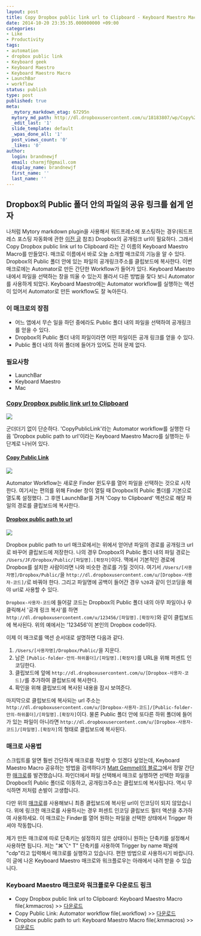 ```yaml
---
layout: post
title: Copy Dropbox public link url to Clipboard - Keyboard Maestro Macro
date: 2014-10-20 23:35:35.000000000 +09:00
categories:
- Like
- Productivity
tags:
- automation
- dropbox public link
- Keyboard geek
- Keyboard Maestro
- Keyboard Maestro Macro
- LaunchBar
- workflow
status: publish
type: post
published: true
meta:
  _mytory_markdown_etag: 67295n
  mytory_md_path: http://dl.dropboxusercontent.com/u/18183807/wp/Copy%20Dropbox%20public%20link%20url%20to%20Clipboard.txt
  _edit_last: '1'
  slide_template: default
  _wpas_done_all: '1'
  post_views_count: '0'
  _likes: '0'
author:
  login: brandnewjf
  email: charmjf@gmail.com
  display_name: brandnewjf
  first_name: ''
  last_name: ''
---
```

## Dropbox의 Public 폴더 안의 파일의 공유 링크를 쉽게 얻자

 나처럼 Mytory markdown plugin을 사용해서 워드프레스에 포스팅하는 경우(워드프레스 포스팅 자동화에 관한 [이전 글](http://sunjin.us/automation-for-wp-posting/ "Automation for wp posting | SUNJIN") 참조) Dropbox의 공개링크 url이 필요하다. 그래서 Copy Dropbox public link url to Clipboard 라는 긴 이름의 Keyboard Maestro Macro를 만들었다. 매크로 이름에서 바로 오늘 소개할 매크로의 기능을 알 수 있다. Dropbox의 Public 폴더 안에 있는 파일의 공개링크주소를 클립보드에 복사한다. 이번 매크로에는 Automator로 만든 간단한 Workflow가 들어가 있다. Keyboard Maestro 내에서 파일을 선택하는 창을 띄울 수 있는지 몰라서 다른 방법을 찾다 보니 Automator를 사용하게 되었다. Keyboard Maestro에는 Automator workflow를 실행하는 액션이 있어서 Automator로 만든 workflow도 잘 녹아든다.

### 이 매크로의 장점

* 어느 앱에서 무슨 일을 하던 중에라도 Public 폴더 내의 파일을 선택하여 공개링크를 얻을 수 있다.
* Dropbox의 Public 폴더 내의 파일이라면 어떤 파일이든 공개 링크를 얻을 수 있다.
* Public 폴더 내의 하위 폴더에 들어가 있어도 전혀 문제 없다.

### 필요사항

* LaunchBar
* Keyboard Maestro
* Mac

### [Copy Dropbox public link url to Clipboard][2]

![](http://dl.dropboxusercontent.com/u/18183807/wp/URLtoCl.jpg)

군더더기 없이 단순하다. 'CopyPublicLink'라는 Automator workflow를 실행한 다음 'Dropbox public path to url'이라는 Keyboard Maestro Macro를 실행하는 두 단계로 나뉘어 있다. 

#### [Copy Public Link][3]

![](http://dl.dropboxusercontent.com/u/18183807/wp/automatorPL.jpg)

Automator Workflow는 새로운 Finder 윈도우를 열어 파일을 선택하는 것으로 시작한다. 여기서는 편의를 위해 Finder 창이 열릴 때 Dropbox의 Public 폴더를 기본으로 열도록 설정했다. 그 후엔 LaunchBar를 거쳐 'Copy to Clipboard' 액션으로 해당 파일의 경로를 클립보드에 복사한다.

#### [Dropbox public path to url][4]

![](http://dl.dropboxusercontent.com/u/18183807/wp/kmmPtURL.jpg)

 Dropbox public path to url 매크로에서는 위에서 얻어낸 파일의 경로를 공개링크 url로 바꾸어 클립보드에 저장한다. 나의 경우 Dropbox의 Public 폴더 내의 파일 경로는 `/Users/JF/Dropbox/Public/[파일명].[확장자]`이다. 맥에서 기본적인 경로에 Dropbox를 설치한 사람이라면 나와 비슷한 경로를 가질 것이다. 여기서 `/Users/[사용자명]/Dropbox/Public/`을 `http://dl.dropboxusercontent.com/u/[Dropbox-사용자-코드]/`로 바꿔야 한다. 그리고 파일명에 공백이 들어간 경우 `%20`과 같이 인코딩을 해야 url로 사용할 수 있다.
 
 `Dropbox-사용자-코드`에 들어갈 코드는 Dropbox의 Public 폴더 내의 아무 파일이나 우클릭해서 '공개 링크 복사'를 하면 `http://dl.dropboxusercontent.com/u/123456/[파일명].[확장자]`와 같이 클립보드에 복사된다. 위의 예에서는 '123456'이 본인의 Dropbox code이다.

 이제 이 매크로를 액션 순서대로 설명하면 다음과 같다.

1. `/Users/[사용자명]/Dropbox/Public/`을 지운다.
2. 남은 `[Public-folder-안의-하위폴더]/[파일명].[확장자]`를 URL을 위해 퍼센트 인코딩한다.
3. 클립보드에 앞에 `http://dl.dropboxusercontent.com/u/[Dropbox-사용자-코드]/`를 추가하여 클립보드에 복사한다.
4. 확인을 위해 클립보드에 복사된 내용을 잠시 보여준다.
 
 마지막으로 클립보드에 복사되는 url 주소는 `http://dl.dropboxusercontent.com/u/[Dropbox-사용자-코드]/[Public-folder-안의-하위폴더]/[파일명].[확장자]`이다. 물론 Public 폴더 안에 또다른 하위 폴더에 들어가 있는 파일이 아니라면 `http://dl.dropboxusercontent.com/u/[Dropbox-사용자-코드]/[파일명].[확장자]`의 형태로 클립보드에 복사된다.
 

### 매크로 사용법

 스크립트를 알면 훨씬 간단하게 매크로를 작성할 수 있겠다 싶었는데, Keyboard Maestro Macro 공유하는 방법을 검색하다가 [Matt Gemmell의 블로그](http://mattgemmell.com/keyboard-maestro-macros/ "Keyboard Maestro macros - Matt Gemmell")에서 정말 간단한 [매크로][1]를 발견했습니다. 파인더에서 파일 선택해서 매크로 실행하면 선택한 파일을 Dropbox의 Public 폴더로 이동하고, 공개링크주소는 클립보드에 복사됩니다. 역시 무식하면 저처럼 손발이 고생합니다.
 
 다만 위의 [매크로][1]를 사용해보니 최종 클립보드에 복사된 url이 인코딩이 되지 않았습니다. 위에 링크한 매크로를 사용하시는 경우 퍼센트 인코딩 클립보드 필터 액션을 추가하여 사용하세요. 이 매크로는 Finder를 열어 원하는 파일을 선택한 상태에서 Trigger 하셔야 작동합니다.

 제가 만든 매크로에 따로 단축키는 설정하지 않은 상태이니 원하는 단축키를 설정해서 사용하면 됩니다. 저는 "⌘⌥^ T" 단축키를 사용하여 Trigger by name 패널에 "cdp"라고 입력해서 매크로를 실행하고 있습니다. 편한 방법으로 사용하시기 바랍니다. 이 글에 나온 Keyboard Maestro 매크로와 워크플로우는 아래에서 내려 받을 수 있습니다.

### Keyboard Maestro 매크로와 워크플로우 다운로드 링크

* Copy Dropbox public link url to Clipboard: Keyboard Maestro Macro file(.kmmacros) >> [다운로드][2]
* Copy Public Link: Automator workflow file(.workflow) >> [다운로드][3]
* Dropbox public path to url: Keyboard Maestro Macro file(.kmmacros) >> [다운로드][4]


[1]:https://dl.dropboxusercontent.com/u/18183807/Finder%20macros.kmlibrary
[2]:http://dl.dropboxusercontent.com/u/18183807/Copy%20Dropbox%20public%20link%20url%20to%20Clipboard.kmmacros
[3]:http://dl.dropboxusercontent.com/u/18183807/CopyPublicLink.workflow
[4]:http://dl.dropboxusercontent.com/u/18183807/Dropbox%20public%20path%20to%20url.kmmacros